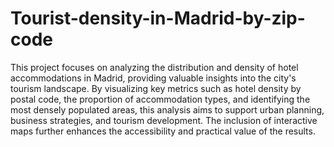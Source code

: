 # Tourist-density-in-Madrid-by-zip-code
This project focuses on analyzing the distribution and density of hotel accommodations in Madrid, providing valuable insights into the city's tourism landscape. By visualizing key metrics such as hotel density by postal code, the proportion of accommodation types, and identifying the most densely populated areas, this analysis aims to support urban planning, business strategies, and tourism development. The inclusion of interactive maps further enhances the accessibility and practical value of the results.
